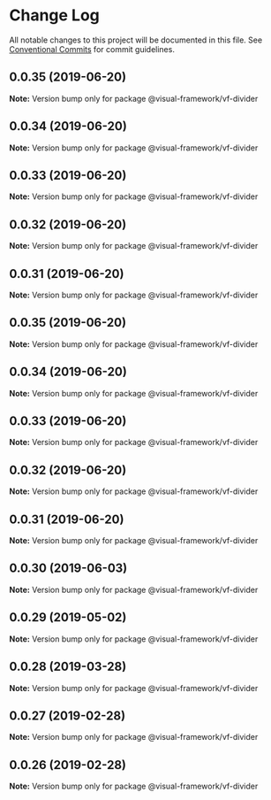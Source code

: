 # Change Log

All notable changes to this project will be documented in this file.
See [Conventional Commits](https://conventionalcommits.org) for commit guidelines.

## 0.0.35 (2019-06-20)

**Note:** Version bump only for package @visual-framework/vf-divider





## 0.0.34 (2019-06-20)

**Note:** Version bump only for package @visual-framework/vf-divider





## 0.0.33 (2019-06-20)

**Note:** Version bump only for package @visual-framework/vf-divider





## 0.0.32 (2019-06-20)

**Note:** Version bump only for package @visual-framework/vf-divider





## 0.0.31 (2019-06-20)

**Note:** Version bump only for package @visual-framework/vf-divider





## 0.0.35 (2019-06-20)

**Note:** Version bump only for package @visual-framework/vf-divider





## 0.0.34 (2019-06-20)

**Note:** Version bump only for package @visual-framework/vf-divider





## 0.0.33 (2019-06-20)

**Note:** Version bump only for package @visual-framework/vf-divider





## 0.0.32 (2019-06-20)

**Note:** Version bump only for package @visual-framework/vf-divider





## 0.0.31 (2019-06-20)

**Note:** Version bump only for package @visual-framework/vf-divider





## 0.0.30 (2019-06-03)

**Note:** Version bump only for package @visual-framework/vf-divider





## 0.0.29 (2019-05-02)

**Note:** Version bump only for package @visual-framework/vf-divider





## 0.0.28 (2019-03-28)

**Note:** Version bump only for package @visual-framework/vf-divider





## 0.0.27 (2019-02-28)

**Note:** Version bump only for package @visual-framework/vf-divider





## 0.0.26 (2019-02-28)

**Note:** Version bump only for package @visual-framework/vf-divider

